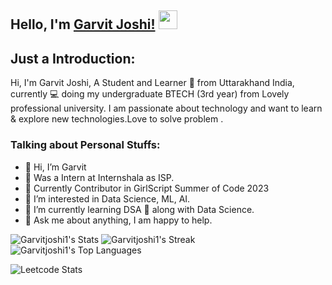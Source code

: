## Hello, I'm [Garvit Joshi!](https://github.com/Garvitjoshi1) <img src="https://raw.githubusercontent.com/MartinHeinz/MartinHeinz/master/wave.gif" width="30px"> 

## Just a Introduction:
Hi, I'm Garvit Joshi, 
A Student and Learner 🚀 from Uttarakhand India, currently 💻 doing my undergraduate BTECH (3rd year) from Lovely professional university.
I am passionate about technology and want to learn & explore new technologies.Love to solve problem . 

### Talking about Personal Stuffs:

- 👋 Hi, I’m Garvit
- 👀 Was a Intern at Internshala as ISP.
- 👀 Currently Contributor in GirlScript Summer of Code 2023 
- 👀 I’m interested in Data Science, ML, AI.
- 🌱 I’m currently learning DSA 🤟 along with Data Science.
- 💬 Ask me about anything, I am happy to help.
  
![Garvitjoshi1's Stats](https://github-readme-stats.vercel.app/api?username=Garvitjoshi1&theme=highcontrast&show_icons=true&hide_border=true&count_private=false)
![Garvitjoshi1's Streak](https://github-readme-streak-stats.herokuapp.com/?user=Garvitjoshi1&theme=highcontrast&hide_border=true)
![Garvitjoshi1's Top Languages](https://github-readme-stats.vercel.app/api/top-langs/?username=Garvitjoshi1&theme=highcontrast&show_icons=true&hide_border=true&layout=compact)


![Leetcode Stats](https://leetcard.jacoblin.cool/Garvit46?theme=dark&font=Varela&ext=heatmap)

